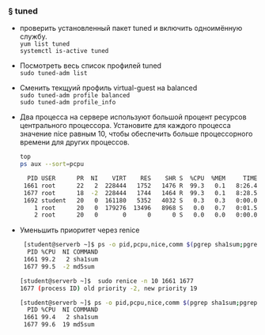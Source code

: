 ### § tuned

- проверить установленный пакет tuned и включить одноимённую службу.
  <br/> `yum list tuned`
  <br/> `systemctl is-active tuned`
- Посмотреть весь список профилей tuned
  <br/> `sudo tuned-adm list`
- Сменить текщуий профиль virtual-guest на balanced
  <br/> `sudo tuned-adm profile balanced`
  <br/> `sudo tuned-adm profile_info`
- Два процесса на сервере используют большой процент ресурсов центрального процессора. Установите для каждого процесса значение nice равным 10, чтобы обеспечить больше процессорного времени для других процессов.
  ```bash
  top
  ps aux --sort=pcpu
  
    PID USER      PR  NI    VIRT    RES    SHR S  %CPU  %MEM     TIME+ COMMAND
   1661 root      22   2  228444   1752   1476 R  99.3   0.1   8:26.49 sha1sum
   1677 root      18  -2  228444   1744   1464 R  99.3   0.1   8:28.56 md5sum
   1692 student   20   0  161180   5352   4032 S   0.3   0.3   0:00.03 sshd
      1 root      20   0  179276  13496   8968 S   0.0   0.7   0:01.56 systemd
      2 root      20   0       0      0      0 S   0.0   0.0   0:00.00 kthreadd
  ```
  
- Уменьшить приоритет через renice
  ```bash
   [student@serverb ~]$ ps -o pid,pcpu,nice,comm $(pgrep sha1sum;pgrep md5sum)
    PID %CPU  NI COMMAND
   1661 99.2   2 sha1sum
   1677 99.5  -2 md5sum

  [student@serverb ~]$  sudo renice -n 10 1661 1677
  1677 (process ID) old priority -2, new priority 19

  [student@serverb ~]$ ps -o pid,pcpu,nice,comm $(pgrep sha1sum;pgrep md5sum)
    PID %CPU  NI COMMAND
   1661 99.4   2 sha1sum
   1677 99.6  19 md5sum
  ```




  
